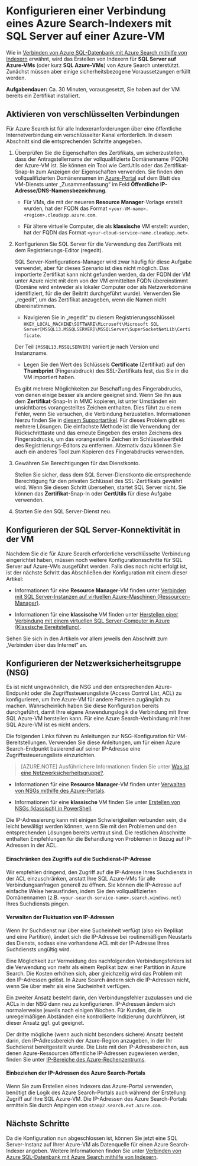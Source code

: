 <properties 
	pageTitle="Konfigurieren einer Verbindung eines Azure Search-Indexers mit SQL Server auf einer Azure-VM | Microsoft Azure | Indexer" 
	description="Aktivieren Sie verschlüsselte Verbindungen, und konfigurieren Sie die Firewall für Verbindungen mit SQL Server auf einem virtuellen Azure-Computer (VM) über einen Azure Search-Indexer." 
	services="search" 
	documentationCenter="" 
	authors="jack4it" 
	manager="pablocas" 
	editor=""/>

<tags 
	ms.service="search" 
	ms.devlang="rest-api" 
	ms.workload="search" 
	ms.topic="article" 
	ms.tgt_pltfrm="na" 
	ms.date="09/26/2016" 
	ms.author="jackma"/>

# Konfigurieren einer Verbindung eines Azure Search-Indexers mit SQL Server auf einer Azure-VM

Wie in [Verbinden von Azure SQL-Datenbank mit Azure Search mithilfe von Indexern](search-howto-connecting-azure-sql-database-to-azure-search-using-indexers-2015-02-28.md#frequently-asked-questions) erwähnt, wird das Erstellen von Indexern für **SQL Server auf Azure-VMs** (oder kurz **SQL Azure-VMs**) von Azure Search unterstützt. Zunächst müssen aber einige sicherheitsbezogene Voraussetzungen erfüllt werden.

**Aufgabendauer:** Ca. 30 Minuten, vorausgesetzt, Sie haben auf der VM bereits ein Zertifikat installiert.

## Aktivieren von verschlüsselten Verbindungen

Für Azure Search ist für alle Indexeranforderungen über eine öffentliche Internetverbindung ein verschlüsselter Kanal erforderlich. In diesem Abschnitt sind die entsprechenden Schritte angegeben.

1. Überprüfen Sie die Eigenschaften des Zertifikats, um sicherzustellen, dass der Antragstellername der vollqualifizierte Domänenname (FQDN) der Azure-VM ist. Sie können ein Tool wie CertUtils oder das Zertifikat-Snap-In zum Anzeigen der Eigenschaften verwenden. Sie finden den vollqualifizierten Domänennamen im [Azure-Portal](https://portal.azure.com/) auf dem Blatt des VM-Diensts unter „Zusammenfassung“ im Feld **Öffentliche IP-Adresse/DNS-Namensbezeichnung**.

    - Für VMs, die mit der neueren **Resource Manager**-Vorlage erstellt wurden, hat der FQDN das Format `<your-VM-name>.<region>.cloudapp.azure.com`.

    - Für ältere virtuelle Computer, die als **klassische** VM erstellt wurden, hat der FQDN das Format `<your-cloud-service-name.cloudapp.net>`.

2. Konfigurieren Sie SQL Server für die Verwendung des Zertifikats mit dem Registrierungs-Editor (regedit).

    SQL Server-Konfigurations-Manager wird zwar häufig für diese Aufgabe verwendet, aber für dieses Szenario ist dies nicht möglich. Das importierte Zertifikat kann nicht gefunden werden, da der FQDN der VM unter Azure nicht mit dem von der VM ermittelten FQDN übereinstimmt (Domäne wird entweder als lokaler Computer oder als Netzwerkdomäne identifiziert, für die der Beitritt durchgeführt wurde). Verwenden Sie „regedit“, um das Zertifikat anzugeben, wenn die Namen nicht übereinstimmen.

    - Navigieren Sie in „regedit“ zu diesem Registrierungsschlüssel: `HKEY_LOCAL_MACHINE\SOFTWARE\Microsoft\Microsoft SQL Server[MSSQL13.MSSQLSERVER]\MSSQLServer\SuperSocketNetLib\Certificate`.
     
    Der Teil `[MSSQL13.MSSQLSERVER]` variiert je nach Version und Instanzname.

    - Legen Sie den Wert des Schlüssels **Certificate** (Zertifikat) auf den **Thumbprint** (Fingerabdruck) des SSL-Zertifikats fest, das Sie in die VM importiert haben.

    Es gibt mehrere Möglichkeiten zur Beschaffung des Fingerabdrucks, von denen einige besser als andere geeignet sind. Wenn Sie ihn aus dem **Zertifikat**-Snap-In in MMC kopieren, ist unter Umständen ein unsichtbares vorangestelltes Zeichen enthalten. Dies führt zu einem Fehler, wenn Sie versuchen, die Verbindung herzustellen. Informationen hierzu finden Sie in [diesem Supportartikel](https://support.microsoft.com/kb/2023869/). Für dieses Problem gibt es mehrere Lösungen. Die einfachste Methode ist die Verwendung der Rückschritttaste und das erneute Eingeben des ersten Zeichens des Fingerabdrucks, um das vorangestellte Zeichen im Schlüsselwertfeld des Registrierungs-Editors zu entfernen. Alternativ dazu können Sie auch ein anderes Tool zum Kopieren des Fingerabdrucks verwenden.

3. Gewähren Sie Berechtigungen für das Dienstkonto.

    Stellen Sie sicher, dass dem SQL Server-Dienstkonto die entsprechende Berechtigung für den privaten Schlüssel des SSL-Zertifikats gewährt wird. Wenn Sie diesen Schritt übersehen, startet SQL Server nicht. Sie können das **Zertifikat**-Snap-In oder **CertUtils** für diese Aufgabe verwenden.

4. Starten Sie den SQL Server-Dienst neu.

## Konfigurieren der SQL Server-Konnektivität in der VM

Nachdem Sie die für Azure Search erforderliche verschlüsselte Verbindung eingerichtet haben, müssen noch weitere Konfigurationsschritte für SQL Server auf Azure-VMs ausgeführt werden. Falls dies noch nicht erfolgt ist, ist der nächste Schritt das Abschließen der Konfiguration mit einem dieser Artikel:

- Informationen für eine **Resource Manager**-VM finden unter [Verbinden mit SQL Server-Instanzen auf virtuellen Azure-Maschinen (Ressourcen-Manager)](../virtual-machines/virtual-machines-windows-sql-connect.md).

- Informationen für eine **klassische** VM finden unter [Herstellen einer Verbindung mit einem virtuellen SQL Server-Computer in Azure (Klassische Bereitstellung)](../virtual-machines/virtual-machines-windows-classic-sql-connect.md).

Sehen Sie sich in den Artikeln vor allem jeweils den Abschnitt zum „Verbinden über das Internet“ an.

## Konfigurieren der Netzwerksicherheitsgruppe (NSG)

Es ist nicht ungewöhnlich, die NSG und den entsprechenden Azure-Endpunkt oder die Zugriffssteuerungsliste (Access Control List, ACL) zu konfigurieren, um Ihre Azure-VM für andere Parteien zugänglich zu machen. Wahrscheinlich haben Sie diese Konfiguration bereits durchgeführt, damit Ihre eigene Anwendungslogik die Verbindung mit Ihrer SQL Azure-VM herstellen kann. Für eine Azure Search-Verbindung mit Ihrer SQL Azure-VM ist es nicht anders.

Die folgenden Links führen zu Anleitungen zur NSG-Konfiguration für VM-Bereitstellungen. Verwenden Sie diese Anleitungen, um für einen Azure Search-Endpunkt basierend auf seiner IP-Adresse eine Zugriffssteuerungsliste einzurichten.

> [AZURE.NOTE] Ausführlichere Informationen finden Sie unter [Was ist eine Netzwerksicherheitsgruppe?](../virtual-network/virtual-networks-nsg.md).

- Informationen für eine **Resource Manager**-VM finden unter [Verwalten von NSGs mithilfe des Azure-Portals](../virtual-network/virtual-networks-create-nsg-arm-pportal.md).

- Informationen für eine **klassische** VM finden Sie unter [Erstellen von NSGs (klassisch) in PowerShell](../virtual-network/virtual-networks-create-nsg-classic-ps.md).

Die IP-Adressierung kann mit einigen Schwierigkeiten verbunden sein, die leicht bewältigt werden können, wenn Sie mit den Problemen und den entsprechenden Lösungen bereits vertraut sind. Die restlichen Abschnitte enthalten Empfehlungen für die Behandlung von Problemen in Bezug auf IP-Adressen in der ACL.

#### Einschränken des Zugriffs auf die Suchdienst-IP-Adresse

Wir empfehlen dringend, den Zugriff auf die IP-Adresse Ihres Suchdiensts in der ACL einzuschränken, anstatt Ihre SQL Azure-VMs für alle Verbindungsanfragen generell zu öffnen. Sie können die IP-Adresse auf einfache Weise herausfinden, indem Sie den vollqualifizierten Domänennamen (z.B. `<your-search-service-name>.search.windows.net`) Ihres Suchdiensts pingen.

#### Verwalten der Fluktuation von IP-Adressen

Wenn Ihr Suchdienst nur über eine Sucheinheit verfügt (also ein Replikat und eine Partition), ändert sich die IP-Adresse bei routinemäßigen Neustarts des Diensts, sodass eine vorhandene ACL mit der IP-Adresse Ihres Suchdiensts ungültig wird.

Eine Möglichkeit zur Vermeidung des nachfolgenden Verbindungsfehlers ist die Verwendung von mehr als einem Replikat bzw. einer Partition in Azure Search. Die Kosten erhöhen sich, aber gleichzeitig wird das Problem mit den IP-Adressen gelöst. In Azure Search ändern sich die IP-Adressen nicht, wenn Sie über mehr als eine Sucheinheit verfügen.

Ein zweiter Ansatz besteht darin, den Verbindungsfehler zuzulassen und die ACLs in der NSG dann neu zu konfigurieren. IP-Adressen ändern sich normalerweise jeweils nach einigen Wochen. Für Kunden, die in unregelmäßigen Abständen eine kontrollierte Indizierung durchführen, ist dieser Ansatz ggf. gut geeignet.

Der dritte mögliche (wenn auch nicht besonders sichere) Ansatz besteht darin, den IP-Adressbereich der Azure-Region anzugeben, in der Ihr Suchdienst bereitgestellt wurde. Die Liste mit den IP-Adressbereichen, aus denen Azure-Ressourcen öffentliche IP-Adressen zugewiesen werden, finden Sie unter [IP-Bereiche des Azure-Rechenzentrums](https://www.microsoft.com/download/details.aspx?id=41653).

#### Einbeziehen der IP-Adressen des Azure Search-Portals

Wenn Sie zum Erstellen eines Indexers das Azure-Portal verwenden, benötigt die Logik des Azure Search-Portals auch während der Erstellung Zugriff auf Ihre SQL Azure-VM. Die IP-Adressen des Azure Search-Portals ermitteln Sie durch Anpingen von `stamp2.search.ext.azure.com`.

## Nächste Schritte

Da die Konfiguration nun abgeschlossen ist, können Sie jetzt eine SQL Server-Instanz auf Ihrer Azure-VM als Datenquelle für einen Azure Search-Indexer angeben. Weitere Informationen finden Sie unter [Verbinden von Azure SQL-Datenbank mit Azure Search mithilfe von Indexern](search-howto-connecting-azure-sql-database-to-azure-search-using-indexers-2015-02-28.md).

<!---HONumber=AcomDC_0928_2016-->